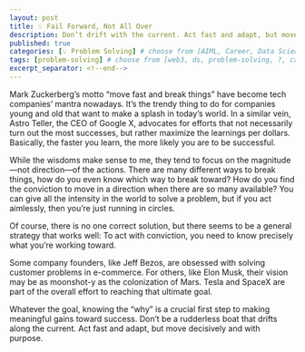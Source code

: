 ```yaml
---
layout: post
title: 💡 Fail Forward, Not All Over
description: Don’t drift with the current. Act fast and adapt, but move decisively and with purpose.
published: true
categories: [💡 Problem Solving] # choose from [AIML, Career, Data Science, Design, Diagrams, Guides, Product, Research, Web3]
tags: [problem-solving] # choose from [web3, ds, problem-solving, ?, career, ML, data science, thoughts, trends, products, Misc]
excerpt_separator: <!--end-->
---
```


Mark Zuckerberg’s motto “move fast and break things” have become tech companies’ mantra nowadays. It’s the trendy thing to do for companies young and old that want to make a splash in today’s world. In a similar vein, Astro Teller,  the CEO of Google X, advocates for efforts that not necessarily turn out the most successes, but rather maximize the learnings per dollars. Basically, the faster you learn, the more likely you are to be successful. <!--end-->

While the wisdoms make sense to me, they tend to focus on the magnitude—not direction—of the actions. There are many different ways to break things, how do you even know which way to break toward? How do you find the conviction to move in a direction when there are so many available? You can give all the intensity in the world to solve a problem, but if you act aimlessly, then you’re just running in circles. 

Of course, there is no one correct solution, but there seems to be a general strategy that works well: To act with conviction, you need to know precisely what you’re working toward.  

Some company founders, like Jeff Bezos, are obsessed with solving customer problems in e-commerce. For others, like Elon Musk, their vision may be as moonshot-y as the colonization of Mars. Tesla and SpaceX are part of the overall effort to reaching that ultimate goal.

Whatever the goal, knowing the “why” is a crucial first step to making meaningful gains toward success. Don’t be a rudderless boat that drifts along the current. Act fast and adapt, but move decisively and with purpose.